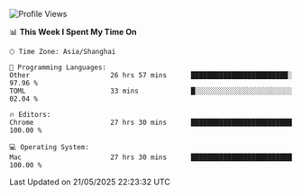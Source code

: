 <!--START_SECTION:waka-->
![Profile Views](http://img.shields.io/badge/Profile%20Views-0-blue)

📊 **This Week I Spent My Time On** 

```text
🕑︎ Time Zone: Asia/Shanghai

💬 Programming Languages: 
Other                    26 hrs 57 mins      ████████████████████████░   97.96 % 
TOML                     33 mins             █░░░░░░░░░░░░░░░░░░░░░░░░   02.04 % 

🔥 Editors: 
Chrome                   27 hrs 30 mins      █████████████████████████   100.00 % 

💻 Operating System: 
Mac                      27 hrs 30 mins      █████████████████████████   100.00 % 
```


 Last Updated on 21/05/2025 22:23:32 UTC
<!--END_SECTION:waka-->